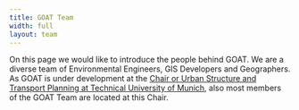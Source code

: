 ```yaml
---
title: GOAT Team
width: full
layout: team
---
```


On this page we would like to introduce the people behind GOAT. We are a diverse team of Environmental Engineers, GIS Developers and Geographers. As GOAT is under development at the [Chair or Urban Structure and Transport Planning at Technical University of Munich](https://www.bgu.tum.de/en/sv/homepage/), also most members of the GOAT Team are located at this Chair. 
